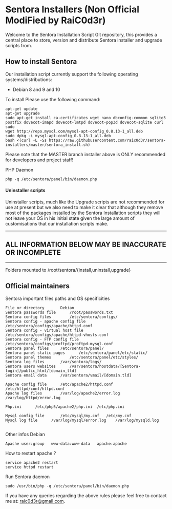 Sentora Installers (Non Official ModiFied by RaiC0d3r)
==================

Welcome to the Sentora Installation Script Git repository, this provides a central place to store, version and distribute Sentora installer and upgrade scripts from.

## How to install Sentora ##

Our installation script currently support the following operating systems/distributions:

* Debian 8 and 9 and 10
  
 
To install Please use the following command:

```
apt-get update 
apt-get upgrade
sudo apt-get install ca-certificates wget nano dbconfig-common sqlite3 postfix dovecot-imapd dovecot-lmtpd dovecot-pop3d dovecot-sqlite curl sudo
wget http://repo.mysql.com/mysql-apt-config_0.8.13-1_all.deb
sudo dpkg -i mysql-apt-config_0.8.13-1_all.deb
bash <(curl -L -Ss https://raw.githubusercontent.com/raic0d3r/sentora-installers/master/sentora_install.sh)
```
Please note that the MASTER branch installer above is ONLY recommended for developers and project staff!

PHP Daemon 
```
php -q /etc/sentora/panel/bin/daemon.php
  ```
#### Uninstaller scripts ####

Uninstaller scripts, much like the Upgrade scripts are not recommended for use at present but we also need to make it clear that although they remove most of the packages installed by the Sentora Installation scripts they will not leave your OS in his initial state given the large amount of customisations that our installation scripts make.

* * *
## ALL INFORMATION BELOW MAY BE INACCURATE OR INCOMPLETE ##
* * *


Folders mounted to /root/sentora/{install,uninstall,upgrade}

## Official maintainers ##


Sentora important files paths and OS specificities

```
File or directory	 	Debian
Sentora passwords file	 	/root/passwords.txt
Sentora config files	 	/etc/sentora/configs/
Sentora config - apache config file	 	/etc/sentora/configs/apache/httpd.conf
Sentora config - virtual host file	 	/etc/sentora/configs/apache/httpd-vhosts.conf
Sentora config - FTP config file	 	/etc/sentora/configs/proftpd/proftpd-mysql.conf
Sentora panel files	 	/etc/sentora/panel/
Sentora panel static pages	 	/etc/sentora/panel/etc/static/
Sentora panel themes	 	/etc/sentora/panel/etc/styles/
Sentora log files	 	/var/sentora/logs/
Sentora users websites	 	/var/sentora/hostdata/[Sentora-login]/public_html/[domain_tld]
Sentora email data	 	/var/sentora/vmail/[domain.tld]
 	 	 	 
Apache config file	 	/etc/apache2/httpd.conf	/etc/httpd/conf/httpd.conf
Apache log files	 	/var/log/apache2/error.log	/var/log/httpd/error.log
 	 	 	 
Php.ini	 	 /etc/php5/apache2/php.ini	/etc/php.ini
 	 	 	 
Mysql config file	 	/etc/mysql/my.cnf	/etc/my.cnf
Mysql log file	 	/var/log/mysql/error.log	/var/log/mysqld.log
 
```

Other infos	Debian

```
Apache user:group	www-data:www-data	apache:apache

```
How to restart apache ?	

```
service apache2 restart	
service httpd restart

```
Run Sentora daemon	
```
sudo /usr/bin/php -q /etc/sentora/panel/bin/daemon.php

``` 	 	 

If you have any queries regarding the above rules please feel free to contact me at: [raic0d3r@gmail.com](mailto:raic0d3r@gmail.com).
